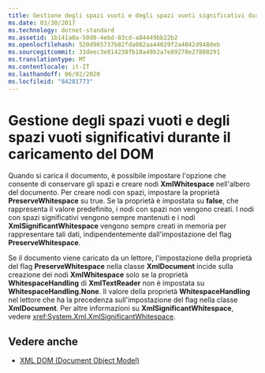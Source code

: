 ```yaml
---
title: Gestione degli spazi vuoti e degli spazi vuoti significativi durante il caricamento del DOM
ms.date: 03/30/2017
ms.technology: dotnet-standard
ms.assetid: 1b141a0a-50d8-4ebd-83cd-a84449bb22b2
ms.openlocfilehash: 520d965737b82fda082aa44029f2a4042d948deb
ms.sourcegitcommit: 33deec3e814238fb18a49b2a7e89278e27888291
ms.translationtype: MT
ms.contentlocale: it-IT
ms.lasthandoff: 06/02/2020
ms.locfileid: "84281773"
---
```

# <a name="white-space-and-significant-white-space-handling-when-loading-the-dom"></a>Gestione degli spazi vuoti e degli spazi vuoti significativi durante il caricamento del DOM
Quando si carica il documento, è possibile impostare l'opzione che consente di conservare gli spazi e creare nodi **XmlWhitespace** nell'albero del documento. Per creare nodi con spazi, impostare la proprietà **PreserveWhitespace** su true. Se la proprietà è impostata su **false**, che rappresenta il valore predefinito, i nodi con spazi non vengono creati. I nodi con spazi significativi vengono sempre mantenuti e i nodi **XmlSignificantWhitespace** vengono sempre creati in memoria per rappresentare tali dati, indipendentemente dall'impostazione del flag **PreserveWhitespace**.  
  
 Se il documento viene caricato da un lettore, l'impostazione della proprietà del flag **PreserveWhitespace** nella classe **XmlDocument** incide sulla creazione dei nodi **XmlWhitespace** solo se la proprietà **WhitespaceHandling** di **XmlTextReader** non è impostata su **WhitespaceHandling.None**. Il valore della proprietà **WhitespaceHandling** nel lettore che ha la precedenza sull'impostazione del flag nella classe **XmlDocument**. Per altre informazioni su **XmlSignificantWhitespace**, vedere <xref:System.Xml.XmlSignificantWhitespace>.  
  
## <a name="see-also"></a>Vedere anche

- [XML DOM (Document Object Model)](xml-document-object-model-dom.md)
